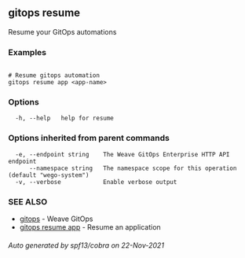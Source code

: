 ## gitops resume

Resume your GitOps automations

### Examples

```

# Resume gitops automation
gitops resume app <app-name>
```

### Options

```
  -h, --help   help for resume
```

### Options inherited from parent commands

```
  -e, --endpoint string    The Weave GitOps Enterprise HTTP API endpoint
      --namespace string   The namespace scope for this operation (default "wego-system")
  -v, --verbose            Enable verbose output
```

### SEE ALSO

* [gitops](gitops.md)	 - Weave GitOps
* [gitops resume app](gitops_resume_app.md)	 - Resume an application

###### Auto generated by spf13/cobra on 22-Nov-2021
